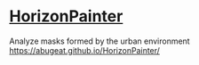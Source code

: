 # [HorizonPainter](https://abugeat.github.io/HorizonPainter/)
Analyze masks formed by the urban environment
https://abugeat.github.io/HorizonPainter/
